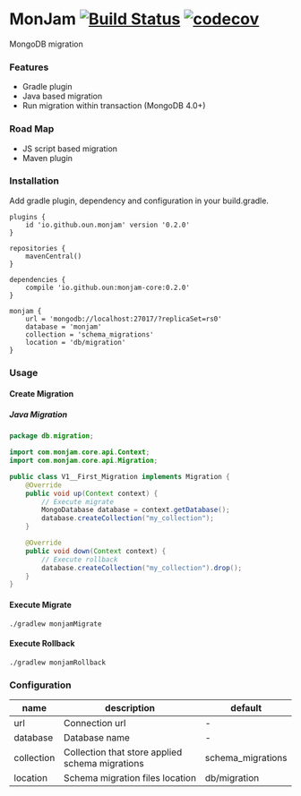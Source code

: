 # MonJam [![Build Status](https://travis-ci.com/oun/monjam.svg?branch=master)](https://travis-ci.com/oun/monjam) [![codecov](https://codecov.io/gh/oun/monjam/branch/master/graph/badge.svg)](https://codecov.io/gh/oun/monjam)

MongoDB migration

### Features
- Gradle plugin
- Java based migration
- Run migration within transaction (MongoDB 4.0+)

### Road Map
- JS script based migration
- Maven plugin

### Installation

Add gradle plugin, dependency and configuration in your build.gradle.
```
plugins {
    id 'io.github.oun.monjam' version '0.2.0'
}

repositories {
    mavenCentral()
}

dependencies {
    compile 'io.github.oun:monjam-core:0.2.0'
}

monjam {
    url = 'mongodb://localhost:27017/?replicaSet=rs0'
    database = 'monjam'
    collection = 'schema_migrations'
    location = 'db/migration'
}
```

### Usage

#### Create Migration

##### Java Migration
```java
package db.migration;

import com.monjam.core.api.Context;
import com.monjam.core.api.Migration;

public class V1__First_Migration implements Migration {
    @Override
    public void up(Context context) {
        // Execute migrate
        MongoDatabase database = context.getDatabase();
        database.createCollection("my_collection");
    }

    @Override
    public void down(Context context) {
        // Execute rollback
        database.createCollection("my_collection").drop();
    }
}
```

#### Execute Migrate
`./gradlew monjamMigrate`

#### Execute Rollback
`./gradlew monjamRollback`

### Configuration
| name        | description                      | default |
|-------------|----------------------------------|---------|
| url         | Connection url                   | -       |
| database    | Database name                    | -       |
| collection  | Collection that store applied schema migrations | schema_migrations |
| location    | Schema migration files location  | db/migration |

